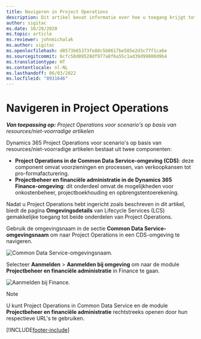 ```yaml
---
title: Navigeren in Project Operations
description: Dit artikel bevat informatie over hoe u toegang krijgt tot Project Operations vanuit Lifecycle Services.
author: sigitac
ms.date: 10/28/2020
ms.topic: article
ms.reviewer: johnmichalak
ms.author: sigitac
ms.openlocfilehash: d8573b65373fe88c5b0617be585e2d3c77f1ca6e
ms.sourcegitcommit: 6cfc50d89528df977a8f6a55c1ad39d99800d9b4
ms.translationtype: HT
ms.contentlocale: nl-NL
ms.lasthandoff: 06/03/2022
ms.locfileid: "8931646"
---
```

# <a name="navigate-project-operations"></a>Navigeren in Project Operations

_**Van toepassing op:** Project Operations voor scenario's op basis van resources/niet-voorradige artikelen_



Dynamics 365 Project Operations voor scenario's op basis van resources/niet-voorradige artikelen bestaat uit twee componenten: 

 - **Project Operations in de Common Data Service-omgeving (CDS)**: deze component omvat voorzieningen en processen, van verkoopkansen tot pro-formafacturering. 
 - **Projectbeheer en financiële administratie in de Dynamics 365 Finance-omgeving**: dit onderdeel omvat de mogelijkheden voor onkostenbeheer, projectboekhouding en opbrengstentoerekening. 

Nadat u Project Operations hebt ingericht zoals beschreven in dit artikel, biedt de pagina **Omgevingsdetails** van Lifecycle Services (LCS) gemakkelijke toegang tot beide onderdelen van Project Operations.  

Gebruik de omgevingsnaam in de sectie **Common Data Service-omgevingsnaam** om naar Project Operations in een CDS-omgeving te navigeren. 

  ![Common Data Service-omgevingsnaam.](./media/environment-name.PNG)

Selecteer **Aanmelden** > **Aanmelden bij omgeving** om naar de module **Projectbeheer en financiële administratie** in Finance te gaan.  

   ![Aanmelden bij Finance.](./media/environment-login.PNG)

> [!NOTE]
> U kunt Project Operations in Common Data Service en de module **Projectbeheer en financiële administratie** rechtstreeks openen door hun respectieve URL's te gebruiken. 


[!INCLUDE[footer-include](../includes/footer-banner.md)]